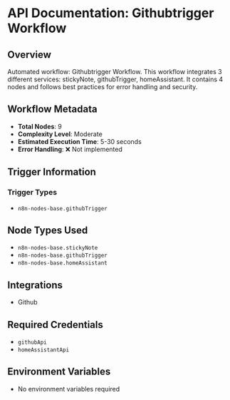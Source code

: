 # API Documentation: Githubtrigger Workflow

## Overview
Automated workflow: Githubtrigger Workflow. This workflow integrates 3 different services: stickyNote, githubTrigger, homeAssistant. It contains 4 nodes and follows best practices for error handling and security.

## Workflow Metadata
- **Total Nodes**: 9
- **Complexity Level**: Moderate
- **Estimated Execution Time**: 5-30 seconds
- **Error Handling**: ❌ Not implemented

## Trigger Information
### Trigger Types
- `n8n-nodes-base.githubTrigger`

## Node Types Used
- `n8n-nodes-base.stickyNote`
- `n8n-nodes-base.githubTrigger`
- `n8n-nodes-base.homeAssistant`

## Integrations
- Github

## Required Credentials
- `githubApi`
- `homeAssistantApi`

## Environment Variables
- No environment variables required
